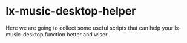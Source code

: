 # lx-music-desktop-helper
Here we are going to collect some useful scripts that can help your lx-music-desktop function better and wiser.

